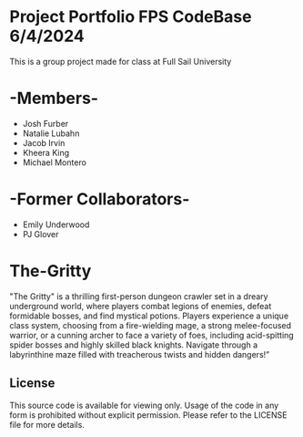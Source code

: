 # Project Portfolio FPS CodeBase 6/4/2024
This is a group project made for class at Full Sail University 

# -Members-
* Josh Furber
* Natalie Lubahn
* Jacob Irvin
* Kheera King
* Michael Montero

# -Former Collaborators-
* Emily Underwood
* PJ Glover
  
# The-Gritty
"The Gritty" is a thrilling first-person dungeon crawler set in a dreary underground world, where players combat legions of enemies, defeat formidable bosses, and find mystical potions. Players experience a unique class system, choosing from a fire-wielding mage, a strong melee-focused warrior, or a cunning archer to face a variety of foes, including acid-spitting spider bosses and highly skilled black knights. Navigate through a labyrinthine maze filled with treacherous twists and hidden dangers!”

## License
This source code is available for viewing only. Usage of the code in any form is prohibited without explicit permission. Please refer to the LICENSE file for more details.
